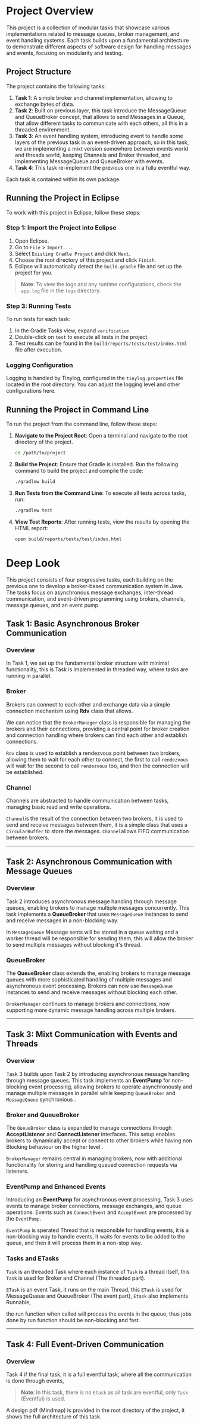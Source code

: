 # Project Overview

This project is a collection of modular tasks that showcase various implementations related to message queues, broker management, and event handling systems. Each task builds upon a fundamental architecture to demonstrate different aspects of software design for handling messages and events, focusing on modularity and testing.

## Project Structure

The project contains the following tasks:

1. **Task 1**: A simple broker and channel implementation, allowing to exchange bytes of data.
2. **Task 2**: Built on previous layer, this task introduce the MessageQueue and QueueBroker concept, that allows to send Messages in a Queue, that allow different tasks to communicate with each others, all this in a threaded envirenment.
3. **Task 3**: An event handling system, introducing event to handle some layers of the previous task in an event-driven approach, so in this task, we are implementing a mixt version somewhere between events world and threads world, keeping Channels and Broker threaded, and implementing MessageQueue and QueueBroker with events.
4. **Task 4**: This task re-implement the previous one in a fullu eventful way.

Each task is contained within its own package.

## Running the Project in Eclipse

To work with this project in Eclipse, follow these steps:

### Step 1: Import the Project into Eclipse
1. Open Eclipse.
2. Go to `File` > `Import...`.
3. Select `Existing Gradle Project` and click `Next`.
4. Choose the root directory of this project and click `Finish`.
5. Eclipse will automatically detect the `build.gradle` file and set up the project for you.

> **Note**: To view the logs and any runtime configurations, check the `app.log` file in the `logs` directory.

### Step 3: Running Tests

To run tests for each task:
1. In the Gradle Tasks view, expand `verification`.
2. Double-click on `test` to execute all tests in the project.
3. Test results can be found in the `build/reports/tests/test/index.html` file after execution.

### Logging Configuration

Logging is handled by Tinylog, configured in the `tinylog.properties` file located in the root directory. You can adjust the logging level and other configurations here.


## Running the Project in Command Line

To run the project from the command line, follow these steps:

1. **Navigate to the Project Root**: Open a terminal and navigate to the root directory of the project.
   ```bash
   cd /path/to/project
   ```

2. **Build the Project**: Ensure that Gradle is installed. Run the following command to build the project and compile the code:
   ```bash
   ./gradlew build
   ```

3. **Run Tests from the Command Line**: To execute all tests across tasks, run:
   ```bash
   ./gradlew test
   ```

4. **View Test Reports**: After running tests, view the results by opening the HTML report:
   ```bash
   open build/reports/tests/test/index.html
   ```


# Deep Look

This project consists of four progressive tasks, each building on the previous one to develop a broker-based communication system in Java. The tasks focus on asynchronous message exchanges, inter-thread communication, and event-driven programming using brokers, channels, message queues, and an event pump.

## Task 1: Basic Asynchronous Broker Communication
### Overview
In Task 1, we set up the fundamental broker structure with minimal functionality, this is Task is implemented in threaded way, where tasks are running in parallel.

### Broker
Brokers  can connect to each other and exchange data via a simple connection mechanism using **Rdv** class that allows.

We can notice that the `BrokerManager` class is responsible for managing the brokers and their connections, 
providing a central point for broker creation and connection handling where brokers can find each other and establish connections.

`Rdv` class is used to establish a rendezvous point between two brokers, allowing them to wait for each other to connect, the first to 
call `rendezvous` will wait for the second to call `rendezvous` too, and then the connection will be established.

### Channel
Channels are abstracted to handle communication between tasks, managing basic read and write operations.

`Channel`is the result of the connection between two brokers, it is used to send and receive messages between them, it is a simple class that uses a `CircularBuffer` to store the messages.
`Channel`allows FIFO communication between brokers.

---

## Task 2: Asynchronous Communication with Message Queues
### Overview
Task 2 introduces asynchronous message handling through message queues, enabling brokers to manage multiple messages concurrently. 
This task implements a **QueueBroker** that uses `MessageQueue` instances to send and receive messages in a non-blocking way.

In `MessageQueue` Message sents will be stored in a queue waiting and a worker thread will be responsible for sending them, 
this will allow the broker to send multiple messages without blocking it's thread.

### QueueBroker
The **QueueBroker** class extends the, enabling brokers to manage message queues with more sophisticated handling of multiple messages and asynchronous event processing. Brokers can now use `MessageQueue` instances to send and receive messages without blocking each other.

`BrokerManager` continues to manage brokers and connections, now supporting more dynamic message handling across multiple brokers.

---

## Task 3: Mixt Communication with Events and Threads
### Overview
Task 3 builds upon Task 2 by introducing asynchronous message handling through message queues. This task implements an **EventPump** 
for non-blocking event processing, allowing brokers to operate asynchronously and manage multiple messages in parallel while 
keeping `QueueBroker` and `MessageQueue` synchronious .

### Broker and QueueBroker
The `QueueBroker` class is expanded to manage connections through **AcceptListener** and **ConnectListener** interfaces. 
This setup enables brokers to dynamically accept or connect to other brokers while having non Blocking behaviour on the higher level .

`BrokerManager` remains central in managing brokers, now with additional functionality for storing and handling queued connection requests via listeners.

### EventPump and Enhanced Events
Introducing an **EventPump** for asynchronous event processing, 
Task 3 uses events to manage broker connections, message exchanges, and queue operations. 
Events such as `ConnectEvent` and `AcceptEvent` are processed by the `EventPump`.

`EventPump` is sperated Thread that is responsible for handling events, it is a non-blocking way to handle events, 
it waits for events to be added to the queue, and then it will process them in a non-stop way.

### Tasks and ETasks
`Task` is an threaded Task where each instance of `Task` is a thread itself, this `Task` is used for Broker and Channel (The threaded part).

`ETask` is an event Task, it runs on the main Thread, this `ETask` is used for MessageQueue and QueueBroker (The event part), `Etask` also implements Runnable, 

the run function when called will process the events in the queue, thus jobs done by run function should be non-blocking and fast.

---

## Task 4: Full Event-Driven Communication
### Overview

Task 4 if the final task, it is a full eventful task, where all the communication is done through events,

> **Note**: In this task, there is no `Etask` as all task are eventful, only `Task` (Eventful) is used.

A design pdf (Mindmap) is provided in the root directory of the project, it shows the full architecture of this task.


